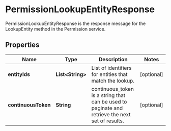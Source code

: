 

# PermissionLookupEntityResponse

PermissionLookupEntityResponse is the response message for the LookupEntity method in the Permission service.

## Properties

| Name | Type | Description | Notes |
|------------ | ------------- | ------------- | -------------|
|**entityIds** | **List&lt;String&gt;** | List of identifiers for entities that match the lookup. |  [optional] |
|**continuousToken** | **String** | continuous_token is a string that can be used to paginate and retrieve the next set of results. |  [optional] |



